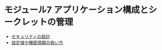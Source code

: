 # モジュール7 アプリケーション構成とシークレットの管理

- [セキュリティの設計](mod07-01-security.md)
- [設定値や機密情報の扱い方](mod07-02-configuration.md)

